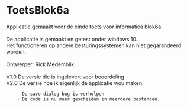 # ToetsBlok6a

Applicatie gemaakt voor de einde toets voor informatica blok6a.<br>
<br>
De applicatie is gemaakt en getest onder windows 10. <br>
Het functioneren op andere besturingssystemen kan niet gegarandeerd worden.<br>
<br>
Ontwerper: Rick Medemblik<br>
<br>
V1.0 	De versie die is ingelevert voor beoordeling<br>
V2.0 	De versie hoe ik eigenlijk de applicatie wou maken.
		
		- De save dialog bug is verholpen
		- De code is nu meer gescheiden in meerdere bestanden.
	


